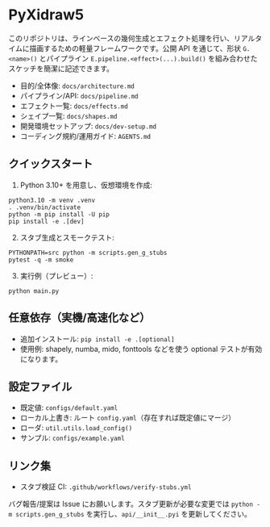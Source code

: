 # PyXidraw5

このリポジトリは、ラインベースの幾何生成とエフェクト処理を行い、リアルタイムに描画するための軽量フレームワークです。公開 API を通じて、形状 `G.<name>()` とパイプライン `E.pipeline.<effect>(...).build()` を組み合わせたスケッチを簡潔に記述できます。

- 目的/全体像: `docs/architecture.md`
- パイプライン/API: `docs/pipeline.md`
- エフェクト一覧: `docs/effects.md`
- シェイプ一覧: `docs/shapes.md`
- 開発環境セットアップ: `docs/dev-setup.md`
- コーディング規約/運用ガイド: `AGENTS.md`

## クイックスタート

1) Python 3.10+ を用意し、仮想環境を作成:
```
python3.10 -m venv .venv
. .venv/bin/activate
python -m pip install -U pip
pip install -e .[dev]
```

2) スタブ生成とスモークテスト:
```
PYTHONPATH=src python -m scripts.gen_g_stubs
pytest -q -m smoke
```

3) 実行例（プレビュー）:
```
python main.py
```

## 任意依存（実機/高速化など）

- 追加インストール: `pip install -e .[optional]`
- 使用例: shapely, numba, mido, fonttools などを使う optional テストが有効になります。

## 設定ファイル

- 既定値: `configs/default.yaml`
- ローカル上書き: ルート `config.yaml`（存在すれば既定値にマージ）
- ローダ: `util.utils.load_config()`
- サンプル: `configs/example.yaml`

## リンク集

- スタブ検証 CI: `.github/workflows/verify-stubs.yml`

バグ報告/提案は Issue にお願いします。スタブ更新が必要な変更では `python -m scripts.gen_g_stubs` を実行し、`api/__init__.pyi` を更新してください。
